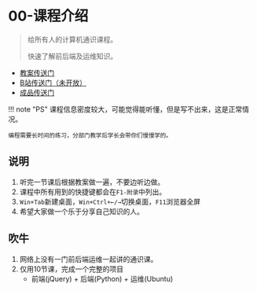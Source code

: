 # 00-课程介绍

> 给所有人的计算机通识课程。
>
> 快速了解前后端及运维知识。


- [教案传送门](https://share.fzf404.top/)
- [B站传送门（未开放）]()
- [成品传送门](http://pre.fzf404.top/)

!!! note "PS"
    课程信息密度较大，可能觉得能听懂，但是写不出来，这是正常情况。

    编程需要长时间的练习，分部门教学后学长会带你们慢慢学的。

## 说明

1. 听完一节课后根据教案做一遍，不要边听边做。
2. 课程中所有用到的快捷键都会在`F1-附录`中列出。
3. `Win+Tab`新建桌面，`Win+Ctrl+←/→`切换桌面，`F11`浏览器全屏
4. 希望大家做一个乐于分享自己知识的人。

## 吹牛

1. 网络上没有一门前后端运维一起讲的通识课。
2. 仅用10节课，完成一个完整的项目
   - 前端(jQuery) + 后端(Python) + 运维(Ubuntu)

